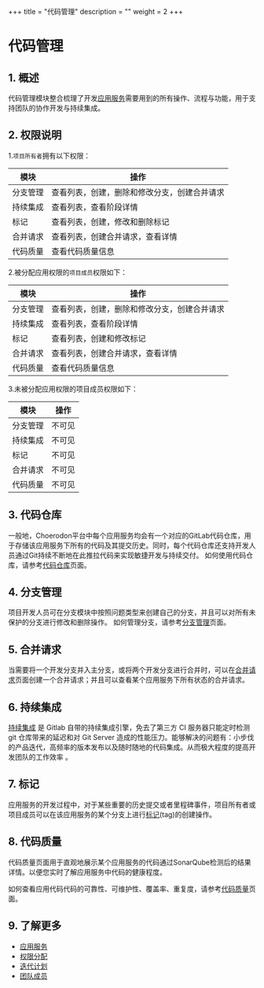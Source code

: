 +++
title = "代码管理"
description = ""
weight = 2
+++

# 代码管理

## 1. 概述
代码管理模块整合梳理了开发[应用服务](../application-service)需要用到的所有操作、流程与功能，用于支持团队的协作开发与持续集成。


## 2. 权限说明

1.`项目所有者`拥有以下权限：

模块|操作
| --- | --- |
分支管理|查看列表，创建，删除和修改分支，创建合并请求
持续集成|查看列表，查看阶段详情
标记|查看列表，创建，修改和删除标记
合并请求|查看列表，创建合并请求，查看详情
代码质量|查看代码质量信息

2.被分配应用权限的`项目成员`权限如下：

模块|操作
| --- | --- |
分支管理|查看列表，创建，删除和修改分支，创建合并请求
持续集成|查看列表，查看阶段详情
标记|查看列表，创建和修改标记
合并请求|查看列表，创建合并请求，查看详情
代码质量|查看代码质量信息

3.未被分配应用权限的项目成员权限如下：

模块|操作
| --- | --- |
分支管理|不可见
持续集成|不可见
标记|不可见
合并请求|不可见
代码质量|不可见

## 3. 代码仓库

一般地，Choerodon平台中每个应用服务均会有一个对应的GitLab代码仓库，用于存储该应用服务下所有的代码及其提交历史。同时，每个代码仓库还支持开发人员通过Git持续不断地在此推拉代码来实现敏捷开发与持续交付。
如何使用代码仓库，请参考[代码仓库](../code-manage/repository)页面。


## 4. 分支管理

项目开发人员可在分支模块中按照问题类型来创建自己的分支，并且可以对所有未保护的分支进行修改和删除操作。
如何管理分支，请参考[分支管理](../code-manage/manage-branch)页面。

## 5. 合并请求

当需要将一个开发分支并入主分支，或将两个开发分支进行合并时，可以在[合并请求](./merge-request)页面创建一个合并请求；并且可以查看某个应用服务下所有状态的合并请求。

## 6. 持续集成

[持续集成](./integration) 是 Gitlab 自带的持续集成引擎，免去了第三方 CI 服务器只能定时检测 git 仓库带来的延迟和对 Git Server 造成的性能压力。能够解决的问题有：小步伐的产品迭代，高频率的版本发布以及随时随地的代码集成。从而极大程度的提高开发团队的工作效率 。

## 7. 标记

应用服务的开发过程中，对于某些重要的历史提交或者里程碑事件，项目所有者或项目成员可以在该应用服务的某个分支上进行[标记](./sign)(tag)的创建操作。

## 8. 代码质量

代码质量页面用于直观地展示某个应用服务的代码通过SonarQube检测后的结果详情。以便您实时了解应用服务中代码的健康程度。

如何查看应用代码代码的可靠性、可维护性、覆盖率、重复度，请参考[代码质量](./code-quality)页面。

## 9. 了解更多

* [应用服务](../application-service)
* [权限分配](../application-service/permission)
* [迭代计划](../../cooperation/iteration-plan)
* [团队成员](../../cooperation/teammember)

